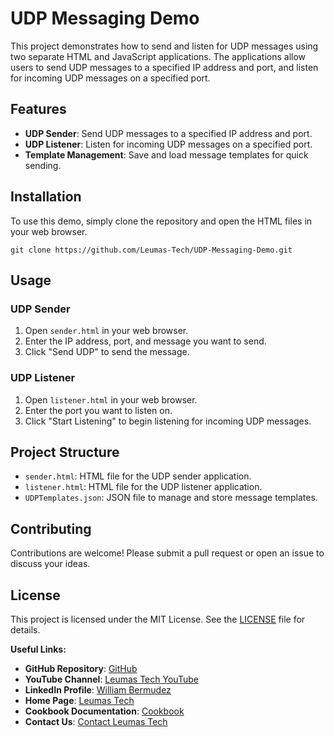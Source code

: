 # UDP Messaging Demo

This project demonstrates how to send and listen for UDP messages using two separate HTML and JavaScript applications. The applications allow users to send UDP messages to a specified IP address and port, and listen for incoming UDP messages on a specified port.

## Features

- **UDP Sender**: Send UDP messages to a specified IP address and port.
- **UDP Listener**: Listen for incoming UDP messages on a specified port.
- **Template Management**: Save and load message templates for quick sending.

## Installation

To use this demo, simply clone the repository and open the HTML files in your web browser.

```
git clone https://github.com/Leumas-Tech/UDP-Messaging-Demo.git
```

## Usage

### UDP Sender
1. Open `sender.html` in your web browser.
2. Enter the IP address, port, and message you want to send.
3. Click "Send UDP" to send the message.

### UDP Listener
1. Open `listener.html` in your web browser.
2. Enter the port you want to listen on.
3. Click "Start Listening" to begin listening for incoming UDP messages.

## Project Structure
- `sender.html`: HTML file for the UDP sender application.
- `listener.html`: HTML file for the UDP listener application.
- `UDPTemplates.json`: JSON file to manage and store message templates.

## Contributing
Contributions are welcome! Please submit a pull request or open an issue to discuss your ideas.

## License
This project is licensed under the MIT License. See the [LICENSE](LICENSE) file for details.


**Useful Links:**
- **GitHub Repository**: [GitHub](https://github.com/Leumas-Tech/UDP-Messaging-Demo)
- **YouTube Channel**: [Leumas Tech YouTube](https://www.youtube.com/@l.e.u.m.a.s4218)
- **LinkedIn Profile**: [William Bermudez](https://www.linkedin.com/in/william-bermudez-15845021a/)
- **Home Page**: [Leumas Tech](https://leumas.tech)
- **Cookbook Documentation**: [Cookbook](https://cookbook.leumas.tech)
- **Contact Us**: [Contact Leumas Tech](https://leumas.tech/contact)
